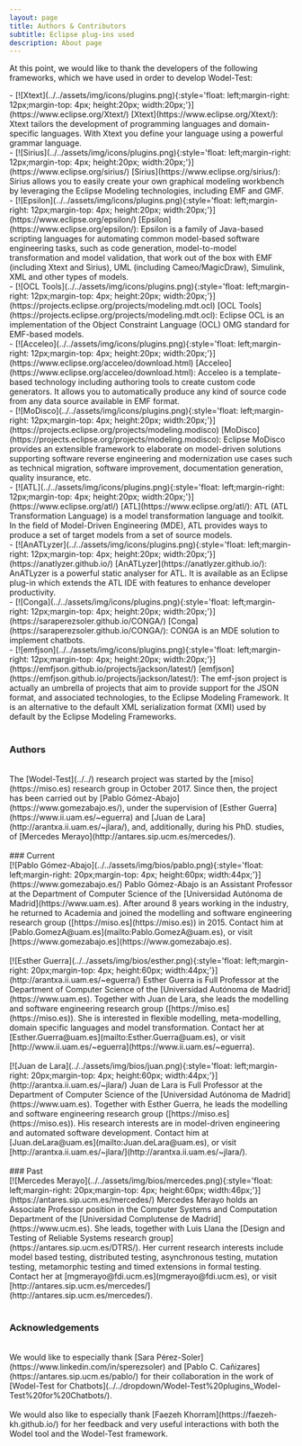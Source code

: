 ```yaml
---
layout: page
title: Authors & Contributors
subtitle: Eclipse plug-ins used
description: About page
---
```


At this point, we would like to thank the developers of the following frameworks, which we have used in order to develop Wodel-Test:

<div style="text-align: left" markdown="1">
- [![Xtext](../../assets/img/icons/plugins.png){:style='float: left;margin-right: 12px;margin-top: 4px; height:20px; width:20px;'}](https://www.eclipse.org/Xtext/) [Xtext](https://www.eclipse.org/Xtext/): Xtext tailors the development of programming languages and domain-specific languages. With Xtext you define your language using a powerful grammar language.
</div>
<div style="text-align: left" markdown="1">
- [![Sirius](../../assets/img/icons/plugins.png){:style='float: left;margin-right: 12px;margin-top: 4px; height:20px; width:20px;'}](https://www.eclipse.org/sirius/) [Sirius](https://www.eclipse.org/sirius/): Sirius allows you to easily create your own graphical modeling workbench by leveraging the Eclipse Modeling technologies, including EMF and GMF.
</div>
<div style="text-align: left" markdown="1">
- [![Epsilon](../../assets/img/icons/plugins.png){:style='float: left;margin-right: 12px;margin-top: 4px; height:20px; width:20px;'}](https://www.eclipse.org/epsilon/) [Epsilon](https://www.eclipse.org/epsilon/): Epsilon is a family of Java-based scripting languages for automating common model-based software engineering tasks, such as code generation, model-to-model transformation and model validation, that work out of the box with EMF (including Xtext and Sirius), UML (including Cameo/MagicDraw), Simulink, XML and other types of models.
</div>
<div style="text-align: left" markdown="1">
- [![OCL Tools](../../assets/img/icons/plugins.png){:style='float: left;margin-right: 12px;margin-top: 4px; height:20px; width:20px;'}](https://projects.eclipse.org/projects/modeling.mdt.ocl) [OCL Tools](https://projects.eclipse.org/projects/modeling.mdt.ocl): Eclipse OCL is an implementation of the Object Constraint Language (OCL) OMG standard for EMF-based models.
</div>
<div style="text-align: left" markdown="1">
- [![Acceleo](../../assets/img/icons/plugins.png){:style='float: left;margin-right: 12px;margin-top: 4px; height:20px; width:20px;'}](https://www.eclipse.org/acceleo/download.html) [Acceleo](https://www.eclipse.org/acceleo/download.html): Acceleo is a template-based technology including authoring tools to create custom code generators. It allows you to automatically produce any kind of source code from any data source available in EMF format.
</div>
<div style="text-align: left" markdown="1">
- [![MoDisco](../../assets/img/icons/plugins.png){:style='float: left;margin-right: 12px;margin-top: 4px; height:20px; width:20px;'}](https://projects.eclipse.org/projects/modeling.modisco) [MoDisco](https://projects.eclipse.org/projects/modeling.modisco): Eclipse MoDisco provides an extensible framework to elaborate on model-driven solutions supporting software reverse engineering and modernization use cases such as technical migration, software improvement, documentation generation, quality insurance, etc.
</div>
<div style="text-align: left" markdown="1">
- [![ATL](../../assets/img/icons/plugins.png){:style='float: left;margin-right: 12px;margin-top: 4px; height:20px; width:20px;'}](https://www.eclipse.org/atl/) [ATL](https://www.eclipse.org/atl/): ATL (ATL Transformation Language) is a model transformation language and toolkit. In the field of Model-Driven Engineering (MDE), ATL provides ways to produce a set of target models from a set of source models.
</div>
<div style="text-align: left" markdown="1">
- [![AnATLyzer](../../assets/img/icons/plugins.png){:style='float: left;margin-right: 12px;margin-top: 4px; height:20px; width:20px;'}](https://anatlyzer.github.io/) [AnATLyzer](https://anatlyzer.github.io/): AnATLyzer is a powerful static analyser for ATL. It is available as an Eclipse plug-in which extends the ATL IDE with features to enhance developer productivity.
</div>
<div style="text-align: left" markdown="1">
- [![Conga](../../assets/img/icons/plugins.png){:style='float: left;margin-right: 12px;margin-top: 4px; height:20px; width:20px;'}](https://saraperezsoler.github.io/CONGA/) [Conga](https://saraperezsoler.github.io/CONGA/): CONGA is an MDE solution to implement chatbots.
</div>
<div style="text-align: left" markdown="1">
- [![emfjson](../../assets/img/icons/plugins.png){:style='float: left;margin-right: 12px;margin-top: 4px; height:20px; width:20px;'}](https://emfjson.github.io/projects/jackson/latest/) [emfjson](https://emfjson.github.io/projects/jackson/latest/): The emf-json project is actually an umbrella of projects that aim to provide support for the JSON format, and associated technologies, to the Eclipse Modeling Framework. It is an alternative to the default XML serialization format (XMI) used by default by the Eclipse Modeling Frameworks.
</div>
<br>

### Authors
<br >
The [Wodel-Test](../../) research project was started by the [miso](https://miso.es) research group in October 2017. Since then, the project has been carried out by [Pablo Gómez-Abajo](https://www.gomezabajo.es/), under the supervision of [Esther Guerra](https://www.ii.uam.es/~eguerra) and [Juan de Lara](http://arantxa.ii.uam.es/~jlara/), and, additionally, during his PhD. studies, of [Mercedes Merayo](http://antares.sip.ucm.es/mercedes/).
<br>
<br>
### Current
<br>
<div style="text-align: left" markdown="1">
[![Pablo Gómez-Abajo](../../assets/img/bios/pablo.png){:style='float: left;margin-right: 20px;margin-top: 4px; height:60px; width:44px;'}](https://www.gomezabajo.es/) Pablo Gómez-Abajo is an Assistant Professor at the Department of Computer Science of the [Universidad Autónoma de Madrid](https://www.uam.es). After around 8 years working in the industry, he returned to Academia and joined the modelling and software engineering research group ([https://miso.es](https://miso.es)) in 2015. Contact him at [Pablo.GomezA@uam.es](mailto:Pablo.GomezA@uam.es), or visit [https://www.gomezabajo.es](https://www.gomezabajo.es).
</div>
<br>
<div style="text-align: left" markdown="1">
[![Esther Guerra](../../assets/img/bios/esther.png){:style='float: left;margin-right: 20px;margin-top: 4px; height:60px; width:44px;'}](http://arantxa.ii.uam.es/~eguerra/) Esther Guerra is Full Professor at the Department of Computer Science of the [Universidad Autónoma de Madrid](https://www.uam.es). Together with Juan de Lara, she leads the modelling and software engineering research group ([https://miso.es](https://miso.es)). She is interested in flexible modelling, meta-modelling, domain specific languages and model transformation. Contact her at [Esther.Guerra@uam.es](mailto:Esther.Guerra@uam.es), or visit [http://www.ii.uam.es/~eguerra](https://www.ii.uam.es/~eguerra).
</div>
<br>
<div style="text-align: left" markdown="1">
[![Juan de Lara](../../assets/img/bios/juan.png){:style='float: left;margin-right: 20px;margin-top: 4px; height:60px; width:44px;'}](http://arantxa.ii.uam.es/~jlara/) Juan de Lara is Full Professor at the Department of Computer Science of the [Universidad Autónoma de Madrid](https://www.uam.es). Together with Esther Guerra, he leads the modelling and software engineering research group ([https://miso.es](https://miso.es)). His research interests are in model-driven engineering and automated software development. Contact him at [Juan.deLara@uam.es](mailto:Juan.deLara@uam.es), or visit [http://arantxa.ii.uam.es/~jlara/](http://arantxa.ii.uam.es/~jlara/).
</div>
<br>
### Past
<br>
<div style="text-align: left" markdown="1">
[![Mercedes Merayo](../../assets/img/bios/mercedes.png){:style='float: left;margin-right: 20px;margin-top: 4px; height:60px; width:46px;'}](https://antares.sip.ucm.es/mercedes/) Mercedes Merayo holds an Associate Professor position in the Computer Systems and Computation Department of the [Universidad Complutense de Madrid](https://www.ucm.es). She leads, together with Luis Llana the [Design and Testing of Reliable Systems research group](https://antares.sip.ucm.es/DTRS/). Her current research interests include model based testing, distributed testing, asynchronous testing, mutation testing, metamorphic testing and timed extensions in formal testing. Contact her at [mgmerayo@fdi.ucm.es](mgmerayo@fdi.ucm.es), or visit [http://antares.sip.ucm.es/mercedes/](http://antares.sip.ucm.es/mercedes/).
</div>
<br>

### Acknowledgements
<br>
We would like to especially thank [Sara Pérez-Soler](https://www.linkedin.com/in/sperezsoler) and  [Pablo C. Cañizares](https://antares.sip.ucm.es/pablo/) for their collaboration in the work of [Wodel-Test for Chatbots](../../dropdown/Wodel-Test%20plugins_Wodel-Test%20for%20Chatbots/).
<br>
<br>
We would also like to especially thank [Faezeh Khorram](https://faezeh-kh.github.io/) for her feedback and very useful interactions with both the Wodel tool and the Wodel-Test framework.
<br>
